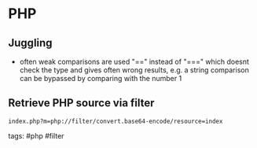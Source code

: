 # PHP

## Juggling
* often weak comparisons are used "==" instead of "===" which doesnt check the type and gives often wrong results, e.g. a string comparison can be bypassed by comparing with the number 1

## Retrieve PHP source via filter
`index.php?m=php://filter/convert.base64-encode/resource=index`

tags: #php #filter 
